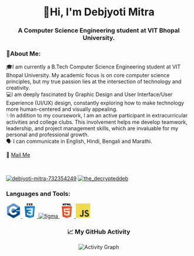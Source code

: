 <h1 align="center">👋Hi, I'm Debjyoti Mitra</h1>
<h3 align="center">A Computer Science Engineering student at VIT Bhopal University.</h3>

<h3 align="left">💫About Me:</h3>
<p align="left">
🎓I am currently a B.Tech Computer Science Engineering student at VIT Bhopal University. My academic focus is on core computer science principles, but my true passion lies at the intersection of technology and creativity.<br>
💻I am deeply fascinated by Graphic Design and User Interface/User Experience (UI/UX) design, constantly exploring how to make technology more human-centered and visually appealing.<br>
✨In addition to my coursework, I am an active participant in extracurricular activities and college clubs. This involvement helps me develop teamwork, leadership, and project management skills, which are invaluable for my personal and professional growth.<br> 🗣️ I can communicate in English, Hindi, Bengali and Marathi.
</p>
📧 <a href="mailto:debjyoti0800@gmail.com"

<h3 align="left">Mail Me </h3>
<p align="left">
  <br>
   
<a href="https://linkedin.com/in/debjyoti-mitra-732354249" target="blank"><img align="center" src="https://raw.githubusercontent.com/rahuldkjain/github-profile-readme-generator/master/src/images/icons/Social/linked-in-alt.svg" alt="debjyoti-mitra-732354249" height="30" width="40" /></a>
<a href="https://instagram.com/the_decrypteddeb" target="blank"><img align="center" src="https://raw.githubusercontent.com/rahuldkjain/github-profile-readme-generator/master/src/images/icons/Social/instagram.svg" alt="the_decrypteddeb" height="30" width="40" /></a>
</p>

<h3 align="left">Languages and Tools:</h3>
<p align="left">
<a href="https://www.w3schools.com/cpp/" target="_blank" rel="noreferrer">
<img src="https://raw.githubusercontent.com/devicons/devicon/master/icons/cplusplus/cplusplus-original.svg" alt="cplusplus" width="40" height="40"/>
</a>
<a href="https://www.w3schools.com/css/" target="_blank" rel="noreferrer">
<img src="https://raw.githubusercontent.com/devicons/devicon/master/icons/css3/css3-original-wordmark.svg" alt="css3" width="40" height="40"/>
</a>
<a href="https://www.figma.com/" target="_blank" rel="noreferrer">
<img src="https://www.vectorlogo.zone/logos/figma/figma-icon.svg" alt="figma" width="40" height="40"/>
</a>
<a href="https://www.w3.org/html/" target="_blank" rel="noreferrer">
<img src="https://raw.githubusercontent.com/devicons/devicon/master/icons/html5/html5-original-wordmark.svg" alt="html5" width="40" height="40"/>
</a>
<a href="https://developer.mozilla.org/en-US/docs/Web/JavaScript" target="_blank" rel="noreferrer">
<img src="https://raw.githubusercontent.com/devicons/devicon/master/icons/javascript/javascript-original.svg" alt="javascript" width="40" height="40"/>
</a>
</p>

<!-- GitHub Activity Graph -->
<h3 align="center">📈 My GitHub Activity</h3>
<p align="center">
  <img src="https://github-readme-activity-graph.vercel.app/graph?username=dynamicdeb04&theme=tokyo-night" alt="Activity Graph" />
</p>
